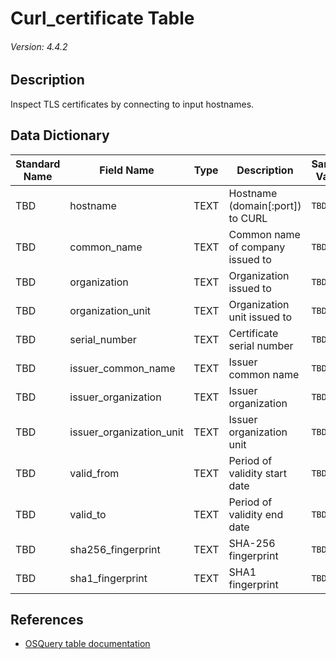 # Curl_certificate Table
###### Version: 4.4.2

## Description
Inspect TLS certificates by connecting to input hostnames.

## Data Dictionary
|Standard Name|Field Name|Type|Description|Sample Value|
|---|---|---|---|---|
|TBD|hostname|TEXT|Hostname (domain[:port]) to CURL|`TBD`|
|TBD|common_name|TEXT|Common name of company issued to|`TBD`|
|TBD|organization|TEXT|Organization issued to|`TBD`|
|TBD|organization_unit|TEXT|Organization unit issued to|`TBD`|
|TBD|serial_number|TEXT|Certificate serial number|`TBD`|
|TBD|issuer_common_name|TEXT|Issuer common name|`TBD`|
|TBD|issuer_organization|TEXT|Issuer organization|`TBD`|
|TBD|issuer_organization_unit|TEXT|Issuer organization unit|`TBD`|
|TBD|valid_from|TEXT|Period of validity start date|`TBD`|
|TBD|valid_to|TEXT|Period of validity end date|`TBD`|
|TBD|sha256_fingerprint|TEXT|SHA-256 fingerprint|`TBD`|
|TBD|sha1_fingerprint|TEXT|SHA1 fingerprint|`TBD`|

## References
* [OSQuery table documentation](https://osquery.io/schema/current#curl_certificate)
